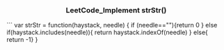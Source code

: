 <div align="center">
<h3>
LeetCode_Implement strStr()
</h3>
</div>  
```
var strStr = function(haystack, needle) {
    if (needle==""){return 0 }
    else if(haystack.includes(needle)){
        return haystack.indexOf(needle)
    } else{ return -1}
}

```

```
